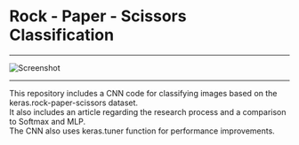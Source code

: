 # Rock - Paper - Scissors Classification
---
![Screenshot](https://miro.medium.com/max/1400/1*8du96SQUQ0NlWmWvVu20Zw.png )

---
This repository includes a CNN code for classifying images based on the keras.rock-paper-scissors dataset.
<br> It also includes an article regarding the research process and a comparison to Softmax and MLP.
<br> The CNN also uses keras.tuner function for performance improvements. 
